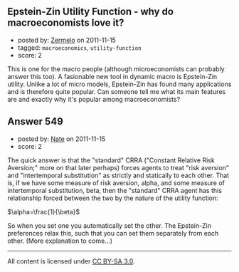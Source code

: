 ## Epstein-Zin Utility Function - why do macroeconomists love it?

- posted by: [Zermelo](https://stackexchange.com/users/-1/68-zermelo) on 2011-11-15
- tagged: `macroeconomics`, `utility-function`
- score: 2

This is one for the macro people (although microeconomists can probably answer this too). A fasionable new tool in dynamic macro is Epstein-Zin utility. Unlike a lot of micro models, Epstein-Zin has found many applications and is therefore quite popular. Can someone tell me what its main features are and exactly why it's popular among macroeconomists?


## Answer 549

- posted by: [Nate](https://stackexchange.com/users/-1/119-nate) on 2011-11-15
- score: 2

The quick answer is that the "standard" CRRA ("Constant Relative Risk Aversion;" more on that later perhaps) forces agents to treat "risk aversion" and "intertemporal substitution" as strictly and statically to each other. That is, if we have some measure of risk aversion, alpha, and some measure of intertemporal substitution, beta, then the "standard" CRRA agent has this relationship forced between the two by the nature of the utility function: 

$\alpha=\frac{1}{\beta}$

So when you set one you automatically set the other. The Epstein-Zin preferences relax this, such that you can set them separately from each other. (More explanation to come...)



---

All content is licensed under [CC BY-SA 3.0](https://creativecommons.org/licenses/by-sa/3.0/).
